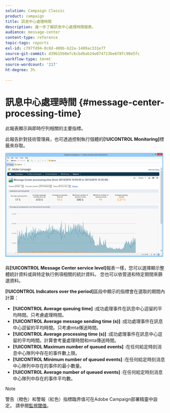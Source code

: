 ```yaml
---
solution: Campaign Classic
product: campaign
title: 訊息中心處理時間
description: 進一步了解訊息中心處理時間報表。
audience: message-center
content-type: reference
topic-tags: reports
exl-id: c797fd94-0c8d-480b-b22a-1489ac331e77
source-git-commit: d39b15b0efc6cbd6ab24e074713be6f8fc90e5fc
workflow-type: tm+mt
source-wordcount: '217'
ht-degree: 3%

---
```


# 訊息中心處理時間 {#message-center-processing-time}

此報表顯示與即時佇列相關的主要指標。

此報告針對技術管理員，也可透過控制執行個體的&#x200B;**[!UICONTROL Monitoring]**&#x200B;標籤來存取。

![](assets/mc_reports_2.png)

與&#x200B;**[!UICONTROL Message Center service level]**&#x200B;報表一樣，您可以選擇顯示整體統計資料或與特定執行例項相關的統計資料。 您也可以依管道和特定期間來篩選資料。

**[!UICONTROL Indicators over the period]**&#x200B;區段中顯示的指標會在選取的期間內計算：

* **[!UICONTROL Average queuing time]** :成功處理事件在訊息中心逗留的平均時間。只考慮處理時間。
* **[!UICONTROL Average message sending time (s)]** :成功處理事件在訊息中心逗留的平均時間。只考慮mta傳送時間。
* **[!UICONTROL Average processing time (s)]** :成功處理事件在訊息中心逗留的平均時間。計算會考量處理時間和mta傳送時間。
* **[!UICONTROL Maximum number of queued events]** :在任何給定時刻消息中心隊列中存在的事件數上限。
* **[!UICONTROL Minimum number of queued events]** :在任何給定時刻消息中心隊列中存在的事件的最小數量。
* **[!UICONTROL Average number of queued events]** :在任何給定時刻消息中心隊列中存在的事件平均數。

>[!NOTE]
>
>警告（橙色）和警報（紅色）指標臨界值可在Adobe Campaign部署精靈中設定。 請參閱[監視閾值](../../message-center/using/additional-configurations.md#monitoring-thresholds)。
